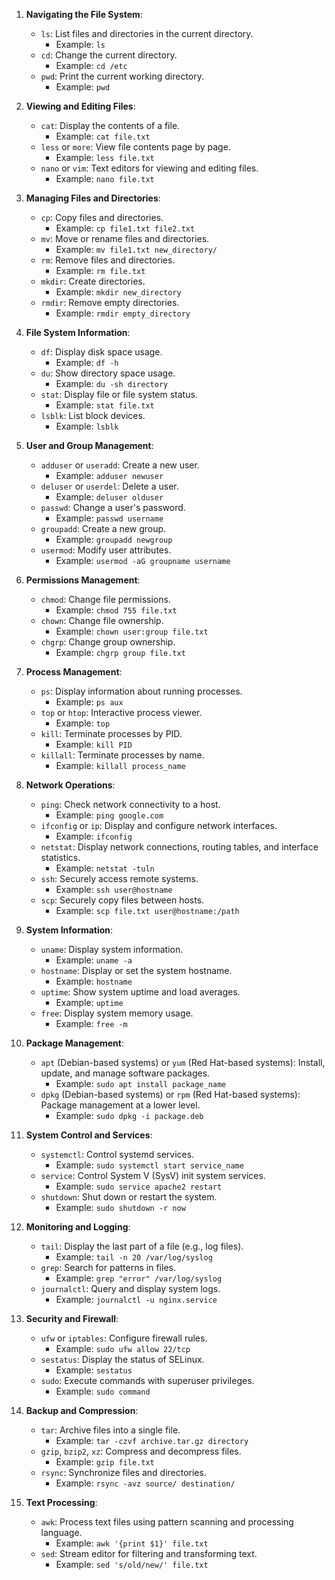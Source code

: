 

1. **Navigating the File System**:
   - `ls`: List files and directories in the current directory.
     - Example: `ls`
   - `cd`: Change the current directory.
     - Example: `cd /etc`
   - `pwd`: Print the current working directory.
     - Example: `pwd`

2. **Viewing and Editing Files**:
   - `cat`: Display the contents of a file.
     - Example: `cat file.txt`
   - `less` or `more`: View file contents page by page.
     - Example: `less file.txt`
   - `nano` or `vim`: Text editors for viewing and editing files.
     - Example: `nano file.txt`

3. **Managing Files and Directories**:
   - `cp`: Copy files and directories.
     - Example: `cp file1.txt file2.txt`
   - `mv`: Move or rename files and directories.
     - Example: `mv file1.txt new_directory/`
   - `rm`: Remove files and directories.
     - Example: `rm file.txt`
   - `mkdir`: Create directories.
     - Example: `mkdir new_directory`
   - `rmdir`: Remove empty directories.
     - Example: `rmdir empty_directory`

4. **File System Information**:
   - `df`: Display disk space usage.
     - Example: `df -h`
   - `du`: Show directory space usage.
     - Example: `du -sh directory`
   - `stat`: Display file or file system status.
     - Example: `stat file.txt`
   - `lsblk`: List block devices.
     - Example: `lsblk`

5. **User and Group Management**:
   - `adduser` or `useradd`: Create a new user.
     - Example: `adduser newuser`
   - `deluser` or `userdel`: Delete a user.
     - Example: `deluser olduser`
   - `passwd`: Change a user's password.
     - Example: `passwd username`
   - `groupadd`: Create a new group.
     - Example: `groupadd newgroup`
   - `usermod`: Modify user attributes.
     - Example: `usermod -aG groupname username`

6. **Permissions Management**:
   - `chmod`: Change file permissions.
     - Example: `chmod 755 file.txt`
   - `chown`: Change file ownership.
     - Example: `chown user:group file.txt`
   - `chgrp`: Change group ownership.
     - Example: `chgrp group file.txt`

7. **Process Management**:
   - `ps`: Display information about running processes.
     - Example: `ps aux`
   - `top` or `htop`: Interactive process viewer.
     - Example: `top`
   - `kill`: Terminate processes by PID.
     - Example: `kill PID`
   - `killall`: Terminate processes by name.
     - Example: `killall process_name`

8. **Network Operations**:
   - `ping`: Check network connectivity to a host.
     - Example: `ping google.com`
   - `ifconfig` or `ip`: Display and configure network interfaces.
     - Example: `ifconfig`
   - `netstat`: Display network connections, routing tables, and interface statistics.
     - Example: `netstat -tuln`
   - `ssh`: Securely access remote systems.
     - Example: `ssh user@hostname`
   - `scp`: Securely copy files between hosts.
     - Example: `scp file.txt user@hostname:/path`

9. **System Information**:
   - `uname`: Display system information.
     - Example: `uname -a`
   - `hostname`: Display or set the system hostname.
     - Example: `hostname`
   - `uptime`: Show system uptime and load averages.
     - Example: `uptime`
   - `free`: Display system memory usage.
     - Example: `free -m`

10. **Package Management**:
    - `apt` (Debian-based systems) or `yum` (Red Hat-based systems): Install, update, and manage software packages.
      - Example: `sudo apt install package_name`
    - `dpkg` (Debian-based systems) or `rpm` (Red Hat-based systems): Package management at a lower level.
      - Example: `sudo dpkg -i package.deb`

11. **System Control and Services**:
    - `systemctl`: Control systemd services.
      - Example: `sudo systemctl start service_name`
    - `service`: Control System V (SysV) init system services.
      - Example: `sudo service apache2 restart`
    - `shutdown`: Shut down or restart the system.
      - Example: `sudo shutdown -r now`

12. **Monitoring and Logging**:
    - `tail`: Display the last part of a file (e.g., log files).
      - Example: `tail -n 20 /var/log/syslog`
    - `grep`: Search for patterns in files.
      - Example: `grep "error" /var/log/syslog`
    - `journalctl`: Query and display system logs.
      - Example: `journalctl -u nginx.service`

13. **Security and Firewall**:
    - `ufw` or `iptables`: Configure firewall rules.
      - Example: `sudo ufw allow 22/tcp`
    - `sestatus`: Display the status of SELinux.
      - Example: `sestatus`
    - `sudo`: Execute commands with superuser privileges.
      - Example: `sudo command`

14. **Backup and Compression**:
    - `tar`: Archive files into a single file.
      - Example: `tar -czvf archive.tar.gz directory`
    - `gzip`, `bzip2`, `xz`: Compress and decompress files.
      - Example: `gzip file.txt`
    - `rsync`: Synchronize files and directories.
      - Example: `rsync -avz source/ destination/`

15. **Text Processing**:
    - `awk`: Process text files using pattern scanning and processing language.
      - Example: `awk '{print $1}' file.txt`
    - `sed`: Stream editor for filtering and transforming text.
      - Example: `sed 's/old/new/' file.txt`

